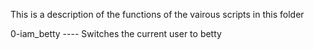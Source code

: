 This is a description of the functions of the vairous scripts in this folder

0-iam_betty ---- Switches the current user to betty
